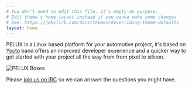 ```yaml
---
# You don't need to edit this file, it's empty on purpose.
# Edit theme's home layout instead if you wanna make some changes
# See: https://jekyllrb.com/docs/themes/#overriding-theme-defaults
layout: home
---
```


PELUX is a Linux based platform for your automotive project, it's based on [Yocto](http://yoctoproject.org/) band offers an improved developer experience and a quicker way to get started with your project all the way from from pixel to silicon.

![PELUX Boxes](assets/imgs/pelux-boxes.png)

Please [join us on IRC](get-involved) so we can answer the questions you might have.
